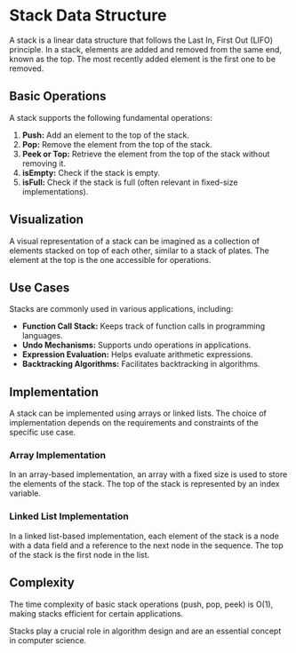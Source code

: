 # Stack Data Structure

A stack is a linear data structure that follows the Last In, First Out (LIFO) principle. In a stack, elements are added and removed from the same end, known as the top. The most recently added element is the first one to be removed.

## Basic Operations

A stack supports the following fundamental operations:

1. **Push:** Add an element to the top of the stack.
2. **Pop:** Remove the element from the top of the stack.
3. **Peek or Top:** Retrieve the element from the top of the stack without removing it.
4. **isEmpty:** Check if the stack is empty.
5. **isFull:** Check if the stack is full (often relevant in fixed-size implementations).

## Visualization

A visual representation of a stack can be imagined as a collection of elements stacked on top of each other, similar to a stack of plates. The element at the top is the one accessible for operations.


## Use Cases

Stacks are commonly used in various applications, including:

- **Function Call Stack:** Keeps track of function calls in programming languages.
- **Undo Mechanisms:** Supports undo operations in applications.
- **Expression Evaluation:** Helps evaluate arithmetic expressions.
- **Backtracking Algorithms:** Facilitates backtracking in algorithms.

## Implementation

A stack can be implemented using arrays or linked lists. The choice of implementation depends on the requirements and constraints of the specific use case.

### Array Implementation

In an array-based implementation, an array with a fixed size is used to store the elements of the stack. The top of the stack is represented by an index variable.

### Linked List Implementation

In a linked list-based implementation, each element of the stack is a node with a data field and a reference to the next node in the sequence. The top of the stack is the first node in the list.

## Complexity

The time complexity of basic stack operations (push, pop, peek) is O(1), making stacks efficient for certain applications.

Stacks play a crucial role in algorithm design and are an essential concept in computer science.

